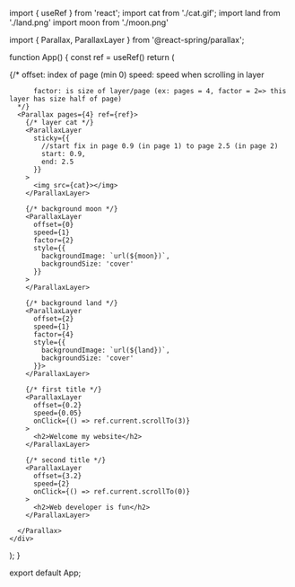 import { useRef } from 'react';
import cat from './cat.gif';
import land from './land.png'
import moon from './moon.png'

import { Parallax, ParallaxLayer } from '@react-spring/parallax';

function App() {
  const ref = useRef()
  return (
    <div className="App">
      {/* offset: index of page (min 0) 
          speed: speed when scrolling in layer

          factor: is size of layer/page (ex: pages = 4, factor = 2=> this layer has size half of page)
      */}
      <Parallax pages={4} ref={ref}>
        {/* layer cat */}
        <ParallaxLayer
          sticky={{
            //start fix in page 0.9 (in page 1) to page 2.5 (in page 2)
            start: 0.9,
            end: 2.5
          }}
        >
          <img src={cat}></img>
        </ParallaxLayer>

        {/* background moon */}
        <ParallaxLayer
          offset={0}
          speed={1}
          factor={2}
          style={{
            backgroundImage: `url(${moon})`,
            backgroundSize: 'cover'
          }}
        >
        </ParallaxLayer>

        {/* background land */}
        <ParallaxLayer
          offset={2}
          speed={1}
          factor={4}
          style={{
            backgroundImage: `url(${land})`,
            backgroundSize: 'cover'
          }}>
        </ParallaxLayer>

        {/* first title */}
        <ParallaxLayer
          offset={0.2}
          speed={0.05}
          onClick={() => ref.current.scrollTo(3)}
        >
          <h2>Welcome my website</h2>
        </ParallaxLayer>

        {/* second title */}
        <ParallaxLayer
          offset={3.2}
          speed={2}
          onClick={() => ref.current.scrollTo(0)}
        >
          <h2>Web developer is fun</h2>
        </ParallaxLayer>

      </Parallax>
    </div>
  );
}

export default App;
